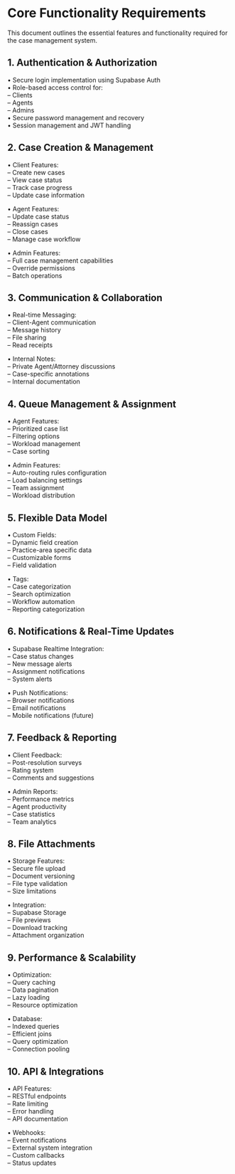 # Core Functionality Requirements

This document outlines the essential features and functionality required for the case management system.

## 1. Authentication & Authorization
• Secure login implementation using Supabase Auth  
• Role-based access control for:  
  – Clients  
  – Agents  
  – Admins  
• Secure password management and recovery  
• Session management and JWT handling  

## 2. Case Creation & Management
• Client Features:  
  – Create new cases  
  – View case status  
  – Track case progress  
  – Update case information  

• Agent Features:  
  – Update case status  
  – Reassign cases  
  – Close cases  
  – Manage case workflow  

• Admin Features:  
  – Full case management capabilities  
  – Override permissions  
  – Batch operations  

## 3. Communication & Collaboration
• Real-time Messaging:  
  – Client-Agent communication  
  – Message history  
  – File sharing  
  – Read receipts  

• Internal Notes:  
  – Private Agent/Attorney discussions  
  – Case-specific annotations  
  – Internal documentation  

## 4. Queue Management & Assignment
• Agent Features:  
  – Prioritized case list  
  – Filtering options  
  – Workload management  
  – Case sorting  

• Admin Features:  
  – Auto-routing rules configuration  
  – Load balancing settings  
  – Team assignment  
  – Workload distribution  

## 5. Flexible Data Model
• Custom Fields:  
  – Dynamic field creation  
  – Practice-area specific data  
  – Customizable forms  
  – Field validation  

• Tags:  
  – Case categorization  
  – Search optimization  
  – Workflow automation  
  – Reporting categorization  

## 6. Notifications & Real-Time Updates
• Supabase Realtime Integration:  
  – Case status changes  
  – New message alerts  
  – Assignment notifications  
  – System alerts  

• Push Notifications:  
  – Browser notifications  
  – Email notifications  
  – Mobile notifications (future)  

## 7. Feedback & Reporting
• Client Feedback:  
  – Post-resolution surveys  
  – Rating system  
  – Comments and suggestions  

• Admin Reports:  
  – Performance metrics  
  – Agent productivity  
  – Case statistics  
  – Team analytics  

## 8. File Attachments
• Storage Features:  
  – Secure file upload  
  – Document versioning  
  – File type validation  
  – Size limitations  

• Integration:  
  – Supabase Storage  
  – File previews  
  – Download tracking  
  – Attachment organization  

## 9. Performance & Scalability
• Optimization:  
  – Query caching  
  – Data pagination  
  – Lazy loading  
  – Resource optimization  

• Database:  
  – Indexed queries  
  – Efficient joins  
  – Query optimization  
  – Connection pooling  

## 10. API & Integrations
• API Features:  
  – RESTful endpoints  
  – Rate limiting  
  – Error handling  
  – API documentation  

• Webhooks:  
  – Event notifications  
  – External system integration  
  – Custom callbacks  
  – Status updates 